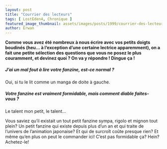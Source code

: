 ```yaml
---
layout: post
title: "Courrier des lecteurs"
tags: [ LostEden4, Chronique ]
featured_image_thumbnail: assets/images/posts/1999/courrier-des-lecteurs.png
author: Erwan
---
```


**Comme vous avez été nombreux à nous écrire avec vos petits doigts boudinés (heu... à l’exception d’une certaine lectrice apparemment), on a fait une petite sélection des questions que vous ne posez le plus couramment, et devinez quoi ? On va y répondre ! Dingue ça !**

##### J’ai un mal fout à lire votre fanzine, est-ce normal ?
Oui, si tu le lit comme un manga de doite à gauche.

##### Votre fanzine est vraiment formidable, mais comment diable faites-vous ?
Le talent mon petit, le talent...

Vous saviez qu’il existait un tout petit fanzine sympa, rigolo et mignon tout plein? Un petit fanzine qui existe depuis plus d’un an et qui traite de l’univers de l’animation japonaise? Et qui de surcroît coûte presque rien? Et même qu’en plus on peut le commander ici! C’est pas formidable ça? Hein? Achetez-le!